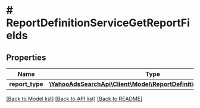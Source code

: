 # # ReportDefinitionServiceGetReportFields

## Properties

Name | Type | Description | Notes
------------ | ------------- | ------------- | -------------
**report_type** | [**\YahooAdsSearchApi\Client\Model\ReportDefinitionServiceReportType**](ReportDefinitionServiceReportType.md) |  | 

[[Back to Model list]](../../README.md#documentation-for-models) [[Back to API list]](../../README.md#documentation-for-api-endpoints) [[Back to README]](../../README.md)


